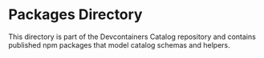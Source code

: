 # Packages Directory

This directory is part of the Devcontainers Catalog repository and contains published npm packages that model catalog schemas and helpers.

